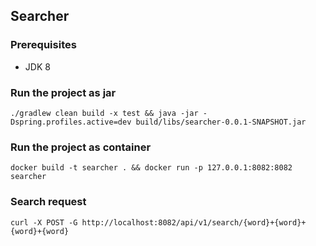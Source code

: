 ## Searcher

### Prerequisites
* JDK 8

### Run the project as jar

`./gradlew clean build -x test && java -jar -Dspring.profiles.active=dev build/libs/searcher-0.0.1-SNAPSHOT.jar`


### Run the project as container

`docker build -t searcher . && docker run -p 127.0.0.1:8082:8082 searcher`

### Search request

`curl -X POST -G http://localhost:8082/api/v1/search/{word}+{word}+{word}+{word}`